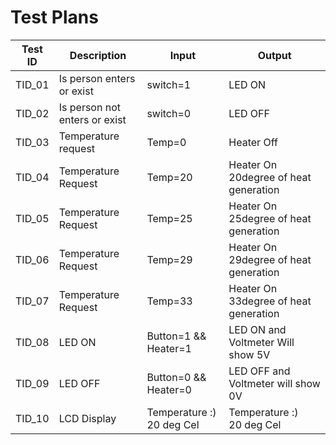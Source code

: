 # Test Plans

|  Test ID | Description  | Input  | Output  |
|---|---|---|---|
| TID_01  | Is person enters or exist  | switch=1| LED ON|
| TID_02  | Is person not enters or exist  | switch=0|LED OFF|
| TID_03  | Temperature request | Temp=0| Heater Off |
| TID_04  | Temperature Request | Temp=20| Heater On 20degree of heat generation |
| TID_05  | Temperature Request | Temp=25| Heater On 25degree of heat generation|
| TID_06  | Temperature Request | Temp=29| Heater On 29degree of heat generation |
| TID_07  | Temperature Request | Temp=33| Heater On 33degree of heat generation |
| TID_08  | LED ON | Button=1 && Heater=1| LED ON and Voltmeter Will show 5V |
| TID_09  | LED OFF | Button=0 && Heater=0| LED OFF and Voltmeter will show 0V |
| TID_10  | LCD Display | Temperature :)<br />20 deg Cel| Temperature :)<br />20 deg Cel|
